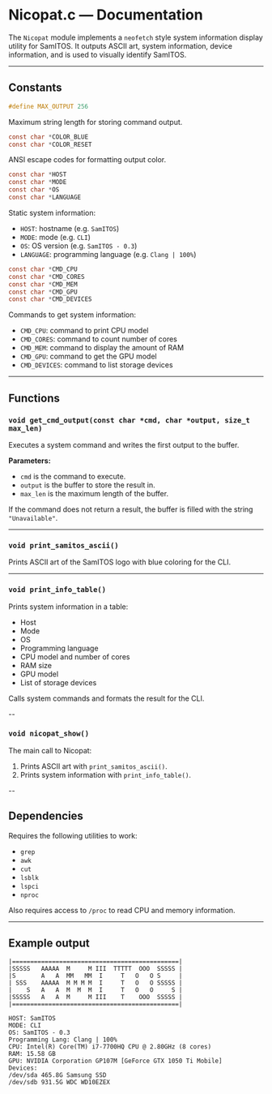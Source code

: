 # Nicopat.c — Documentation

The `Nicopat` module implements a `neofetch` style system information display utility for SamITOS. It outputs ASCII art, system information, device information, and is used to visually identify SamITOS.

---

## Constants

```c
#define MAX_OUTPUT 256
```

Maximum string length for storing command output.

```c
const char *COLOR_BLUE
const char *COLOR_RESET
```

ANSI escape codes for formatting output color.

```c
const char *HOST
const char *MODE
const char *OS
const char *LANGUAGE
```

Static system information:

* `HOST`: hostname (e.g. `SamITOS`)
* `MODE`: mode (e.g. `CLI`)
* `OS`: OS version (e.g. `SamITOS - 0.3`)
* `LANGUAGE`: programming language (e.g. `Clang | 100%`)

```c
const char *CMD_CPU
const char *CMD_CORES
const char *CMD_MEM
const char *CMD_GPU
const char *CMD_DEVICES
```

Commands to get system information:

* `CMD_CPU`: command to print CPU model
* `CMD_CORES`: command to count number of cores
* `CMD_MEM`: command to display the amount of RAM
* `CMD_GPU`: command to get the GPU model
* `CMD_DEVICES`: command to list storage devices

---

## Functions

### `void get_cmd_output(const char *cmd, char *output, size_t max_len)`

Executes a system command and writes the first output to the buffer.

**Parameters:**

* `cmd` is the command to execute.
* `output` is the buffer to store the result in.
* `max_len` is the maximum length of the buffer.

If the command does not return a result, the buffer is filled with the string `"Unavailable"`.

---

### `void print_samitos_ascii()`

Prints ASCII art of the SamITOS logo with blue coloring for the CLI.

---

### `void print_info_table()`

Prints system information in a table:

* Host
* Mode
* OS
* Programming language
* CPU model and number of cores
* RAM size
* GPU model
* List of storage devices

Calls system commands and formats the result for the CLI.

--

### `void nicopat_show()`

The main call to Nicopat:

1. Prints ASCII art with `print_samitos_ascii()`.
2. Prints system information with `print_info_table()`.

--

## Dependencies

Requires the following utilities to work:

* `grep`
* `awk`
* `cut`
* `lsblk`
* `lspci`
* `nproc`

Also requires access to `/proc` to read CPU and memory information.

---

## Example output

```
|==============================================|
|SSSSS   AAAAA  M     M III  TTTTT  OOO  SSSSS |
|S       A   A  MM   MM  I     T   O   O S     |
| SSS    AAAAA  M M M M  I     T   O   O SSSSS |
|    S   A   A  M  M  M  I     T   O   O     S |
|SSSSS   A   A  M     M III    T    OOO  SSSSS |
|==============================================|

HOST: SamITOS
MODE: CLI
OS: SamITOS - 0.3
Programming Lang: Clang | 100%
CPU: Intel(R) Core(TM) i7-7700HQ CPU @ 2.80GHz (8 cores)
RAM: 15.58 GB
GPU: NVIDIA Corporation GP107M [GeForce GTX 1050 Ti Mobile]
Devices:
/dev/sda 465.8G Samsung SSD
/dev/sdb 931.5G WDC WD10EZEX
```
